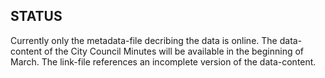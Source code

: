 ## STATUS
Currently only the metadata-file decribing the data is online. The data-content of the City Council Minutes will be available in the beginning of March. The link-file references an incomplete version of the data-content.
